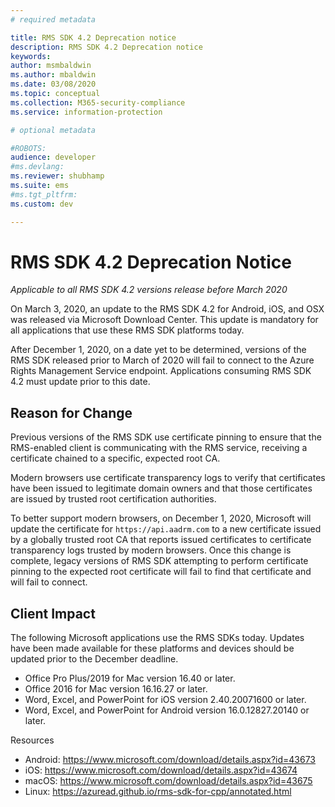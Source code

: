 ```yaml
---
# required metadata

title: RMS SDK 4.2 Deprecation notice
description: RMS SDK 4.2 Deprecation notice
keywords:
author: msmbaldwin
ms.author: mbaldwin
ms.date: 03/08/2020
ms.topic: conceptual
ms.collection: M365-security-compliance
ms.service: information-protection

# optional metadata

#ROBOTS:
audience: developer
#ms.devlang:
ms.reviewer: shubhamp
ms.suite: ems
#ms.tgt_pltfrm:
ms.custom: dev

---
```


# RMS SDK 4.2 Deprecation Notice 

*Applicable to all RMS SDK 4.2 versions release before March 2020*

On March 3, 2020, an update to the RMS SDK 4.2 for Android, iOS, and OSX was released via Microsoft Download Center. This update is mandatory for all applications that use these RMS SDK platforms today.  

After December 1, 2020, on a date yet to be determined, versions of the RMS SDK released prior to March of 2020 will fail to connect to the Azure Rights Management Service endpoint. Applications consuming RMS SDK 4.2 must update prior to this date. 

## Reason for Change 

Previous versions of the RMS SDK use certificate pinning to ensure that the RMS-enabled client is communicating with the RMS service, receiving a certificate chained to a specific, expected root CA.  

Modern browsers use certificate transparency logs to verify that certificates have been issued to legitimate domain owners and that those certificates are issued by trusted root certification authorities.  

To better support modern browsers, on December 1, 2020, Microsoft will update the certificate for `https://api.aadrm.com` to a new certificate issued by a globally trusted root CA that reports issued certificates to certificate transparency logs trusted by modern browsers. Once this change is complete, legacy versions of RMS SDK attempting to perform certificate pinning to the expected root certificate will fail to find that certificate and will fail to connect.  

## Client Impact 

The following Microsoft applications use the RMS SDKs today. Updates have been made available for these platforms and devices should be updated prior to the December deadline. 

- Office Pro Plus/2019 for Mac version 16.40 or later.
- Office 2016 for Mac version 16.16.27 or later.
- Word, Excel, and PowerPoint for iOS version 2.40.20071600 or later.
- Word, Excel, and PowerPoint for Android version 16.0.12827.20140 or later.

Resources 

- Android: https://www.microsoft.com/download/details.aspx?id=43673
- iOS: https://www.microsoft.com/download/details.aspx?id=43674 
- macOS: https://www.microsoft.com/download/details.aspx?id=43675 
- Linux: https://azuread.github.io/rms-sdk-for-cpp/annotated.html
